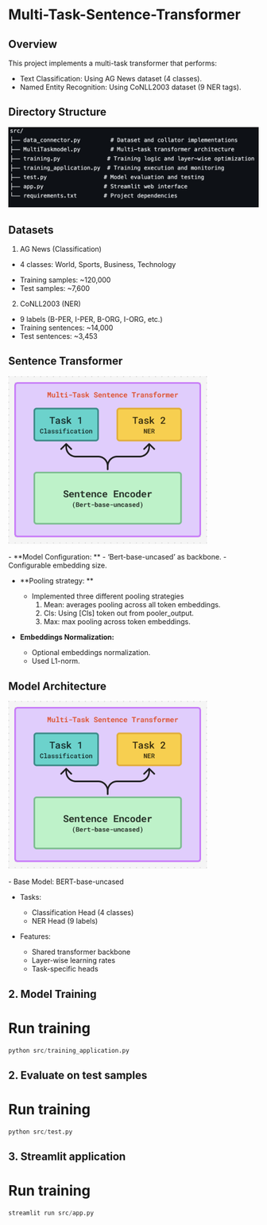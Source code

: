 # Multi-Task-Sentence-Transformer

## Overview
This project implements a multi-task transformer that performs:

- Text Classification: Using AG News dataset (4 classes).
- Named Entity Recognition: Using CoNLL2003 dataset (9 NER tags).

## Directory Structure
![Images Alt text](https://github.com/Mithil01/Multi-Task-Sentence-Transformer/blob/main/images/dir_struct.png)

## Datasets
 1. AG News (Classification)

 - 4 classes: World, Sports, Business, Technology </p>
- Training samples: ~120,000 
- Test samples: ~7,600

2. CoNLL2003 (NER)

- 9 labels (B-PER, I-PER, B-ORG, I-ORG, etc.)
- Training sentences: ~14,000
- Test sentences: ~3,453

## Sentence Transformer
<p align="left">
  <img src="https://github.com/Mithil01/Multi-Task-Sentence-Transformer/blob/main/images/model.png" width="400">
</p>
   - **Model Configuration: **
       - ‘Bert-base-uncased’ as backbone.
       - Configurable embedding size.

   - **Pooling strategy: **
     - Implemented three different pooling strategies
       1. Mean: averages pooling across all token embeddings.
       2. Cls: Using [Cls] token out from pooler_output. 
       3. Max: max pooling across token embeddings.

   - **Embeddings Normalization:**
     - Optional embeddings normalization.
     - Used L1-norm.


## Model Architecture
<p align="left">
  <img src="https://github.com/Mithil01/Multi-Task-Sentence-Transformer/blob/main/images/model.png" width="400">
</p>
- Base Model: BERT-base-uncased

- Tasks:
  - Classification Head (4 classes)
  - NER Head (9 labels)


- Features:

  - Shared transformer backbone
  - Layer-wise learning rates
  - Task-specific heads

## 2. Model Training
# Run training
``` python
python src/training_application.py
```

## 2. Evaluate on test samples
# Run training
``` python
python src/test.py
```

## 3. Streamlit application
# Run training
``` python
streamlit run src/app.py
```

